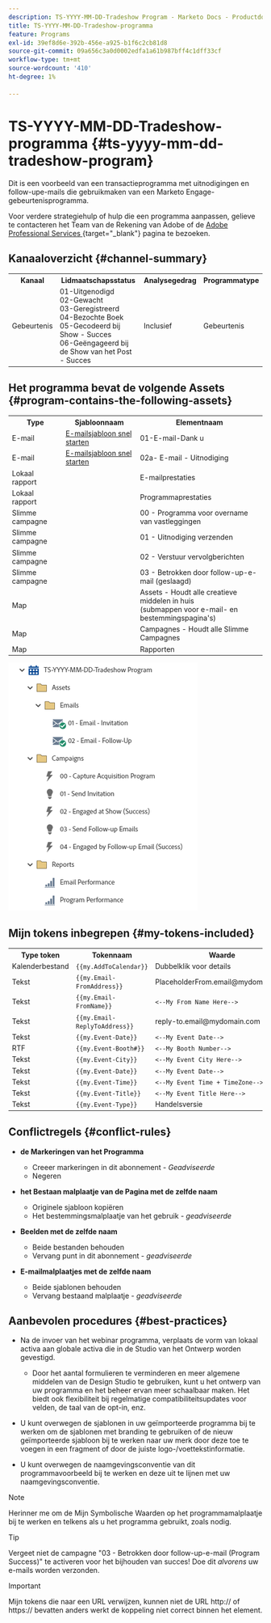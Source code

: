 ```yaml
---
description: TS-YYYY-MM-DD-Tradeshow Program - Marketo Docs - Productdocumentatie
title: TS-YYYY-MM-DD-Tradeshow-programma
feature: Programs
exl-id: 39ef8d6e-392b-456e-a925-b1f6c2cb81d8
source-git-commit: 09a656c3a0d0002edfa1a61b987bff4c1dff33cf
workflow-type: tm+mt
source-wordcount: '410'
ht-degree: 1%

---
```


# TS-YYYY-MM-DD-Tradeshow-programma {#ts-yyyy-mm-dd-tradeshow-program}

Dit is een voorbeeld van een transactieprogramma met uitnodigingen en follow-upe-mails die gebruikmaken van een Marketo Engage-gebeurtenisprogramma.

Voor verdere strategiehulp of hulp die een programma aanpassen, gelieve te contacteren het Team van de Rekening van Adobe of de [ Adobe Professional Services ](https://business.adobe.com/customers/consulting-services/main.html){target="_blank"} pagina te bezoeken.

## Kanaaloverzicht {#channel-summary}

<table style="table-layout:auto">
 <tbody>
  <tr>
   <th>Kanaal</th>
   <th>Lidmaatschapsstatus</th>
   <th>Analysegedrag</th>
   <th>Programmatype</th>
  </tr>
  <tr>
   <td>Gebeurtenis</td>
   <td>01-Uitgenodigd
   <br/> 02-Gewacht
   <br/> 03-Geregistreerd
   <br/> 04-Bezochte Boek
   <br/> 05-Gecodeerd bij Show - Succes
   <br/> 06-Geëngageerd bij de Show van het Post - Succes</td>
   <td>Inclusief</td>
   <td>Gebeurtenis</td>
  </tr>
 </tbody>
</table>

## Het programma bevat de volgende Assets {#program-contains-the-following-assets}

<table style="table-layout:auto">
 <tbody>
  <tr>
   <th>Type</th>
   <th>Sjabloonnaam</th>
   <th>Elementnaam</th>
  </tr>
  <tr>
   <td>E-mail</td>
   <td><a href="/help/marketo/product-docs/core-marketo-concepts/programs/program-library/quick-start-email-template.md" target="_blank">E-mailsjabloon snel starten</a></td>
   <td>01-E-mail-Dank u</td>
  </tr>
   <tr>
   <td>E-mail</td>
   <td><a href="/help/marketo/product-docs/core-marketo-concepts/programs/program-library/quick-start-email-template.md" target="_blank">E-mailsjabloon snel starten</a></td>
   <td>02a- E-mail - Uitnodiging</td>
  </tr>
  <tr>
  <tr>
   <td>Lokaal rapport</td>
   <td> </td>
   <td>E-mailprestaties</td>
  </tr>
  <tr>
   <td>Lokaal rapport</td>
   <td> </td>
   <td>Programmaprestaties</td>
  </tr>
  <tr>
   <td>Slimme campagne</td>
   <td> </td>
   <td>00 - Programma voor overname van vastleggingen</td>
  </tr>
  <tr>
   <td>Slimme campagne</td>
   <td> </td>
   <td>01 - Uitnodiging verzenden</td>
  </tr>
   <tr>
   <td>Slimme campagne</td>
   <td> </td>
   <td>02 - Verstuur vervolgberichten</td>
  </tr>
   <tr>
   <td>Slimme campagne</td>
   <td> </td>
   <td>03 - Betrokken door follow-up-e-mail (geslaagd)</td>
  </tr>
  <tr>
   <td>Map</td>
   <td> </td>
   <td>Assets - Houdt alle creatieve middelen in huis
<br/> (submappen voor e-mail- en bestemmingspagina's)</td>
  </tr>
  <tr>
   <td>Map</td>
   <td> </td>
   <td>Campagnes - Houdt alle Slimme Campagnes</td>
  </tr>
  <tr>
   <td>Map</td>
   <td> </td>
   <td>Rapporten</td>
  </tr>
 </tbody>
</table>

![](assets/ts-yyyy-mm-dd-tradeshow-program-1.png)

## Mijn tokens inbegrepen {#my-tokens-included}

<table style="table-layout:auto">
 <tbody>
  <tr>
   <th>Type token</th>
   <th>Tokennaam</th>
   <th>Waarde</th>
  </tr>
  <tr>
   <td>Kalenderbestand</td>
   <td><code>{{my.AddToCalendar}}</code></td>
   <td>Dubbelklik voor details</td>
  </tr>
  <tr>
   <td>Tekst</td>
   <td><code>{{my.Email-FromAddress}}</code></td>
   <td>PlaceholderFrom.email@mydomain.com</td>
  </tr>
  <tr>
   <td>Tekst</td>
   <td><code>{{my.Email-FromName}}</code></td>
   <td><code><--My From Name Here--></code></td>
  </tr>
  <tr>
   <td>Tekst</td>
   <td><code>{{my.Email-ReplyToAddress}}</code></td>
   <td>reply-to.email@mydomain.com</td>
  </tr>
  <tr>
   <td>Tekst</td>
   <td><code>{{my.Event-Date}}</code></td>
   <td><code><--My Event Date--></code></td>
  </tr>
   <tr>
   <td>RTF</td>
   <td><code>{{my.Event-Booth#}}</code></td>
   <td><code><--My Booth Number--></code></td>
  </tr>
   <tr>
   <td>Tekst</td>
   <td><code>{{my.Event-City}}</code></td>
   <td><code><--My Event City Here--></code></td>
  </tr>
  <tr>
   <td>Tekst</td>
   <td><code>{{my.Event-Date}}</code></td>
   <td><code><--My Event Date--></code></td>
  </tr>
  <tr>
   <td>Tekst</td>
   <td><code>{{my.Event-Time}}</code></td>
   <td><code><--My Event Time + TimeZone--></code></td>
  </tr>
  <tr>
   <td>Tekst</td>
   <td><code>{{my.Event-Title}}</code></td>
   <td><code><--My Event Title Here--></code></td>
  </tr>
  <tr>
   <td>Tekst</td>
   <td><code>{{my.Event-Type}}</code></td>
   <td>Handelsversie</td>
  </tr>
 </tbody>
</table>

## Conflictregels {#conflict-rules}

* **de Markeringen van het Programma**
   * Creeer markeringen in dit abonnement - _Geadviseerde_
   * Negeren

* **het Bestaan malplaatje van de Pagina met de zelfde naam**
   * Originele sjabloon kopiëren
   * Het bestemmingsmalplaatje van het gebruik - _geadviseerde_

* **Beelden met de zelfde naam**
   * Beide bestanden behouden
   * Vervang punt in dit abonnement - _geadviseerde_

* **E-mailmalplaatjes met de zelfde naam**
   * Beide sjablonen behouden
   * Vervang bestaand malplaatje - _geadviseerde_

## Aanbevolen procedures {#best-practices}

* Na de invoer van het webinar programma, verplaats de vorm van lokaal activa aan globale activa die in de Studio van het Ontwerp worden gevestigd.
   * Door het aantal formulieren te verminderen en meer algemene middelen van de Design Studio te gebruiken, kunt u het ontwerp van uw programma en het beheer ervan meer schaalbaar maken. Het biedt ook flexibiliteit bij regelmatige compatibiliteitsupdates voor velden, de taal van de opt-in, enz.

* U kunt overwegen de sjablonen in uw geïmporteerde programma bij te werken om de sjablonen met branding te gebruiken of de nieuw geïmporteerde sjabloon bij te werken naar uw merk door deze toe te voegen in een fragment of door de juiste logo-/voettekstinformatie.

* U kunt overwegen de naamgevingsconventie van dit programmavoorbeeld bij te werken en deze uit te lijnen met uw naamgevingsconventie.

>[!NOTE]
>
>Herinner me om de Mijn Symbolische Waarden op het programmamalplaatje bij te werken en telkens als u het programma gebruikt, zoals nodig.

>[!TIP]
>
>Vergeet niet de campagne &quot;03 - Betrokken door follow-up-e-mail (Program Success)&quot; te activeren voor het bijhouden van succes! Doe dit _alvorens_ uw e-mails worden verzonden.

>[!IMPORTANT]
>
>Mijn tokens die naar een URL verwijzen, kunnen niet de URL http:// of https:// bevatten anders werkt de koppeling niet correct binnen het element.
